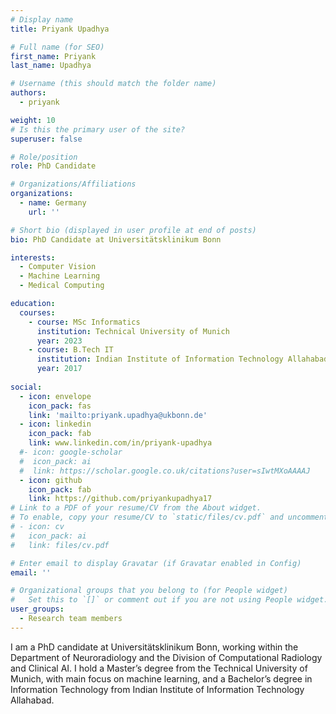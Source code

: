 ```yaml
---
# Display name
title: Priyank Upadhya

# Full name (for SEO)
first_name: Priyank
last_name: Upadhya

# Username (this should match the folder name)
authors:
  - priyank

weight: 10
# Is this the primary user of the site?
superuser: false

# Role/position
role: PhD Candidate

# Organizations/Affiliations
organizations:
  - name: Germany
    url: ''

# Short bio (displayed in user profile at end of posts)
bio: PhD Candidate at Universitätsklinikum Bonn 

interests:
  - Computer Vision
  - Machine Learning
  - Medical Computing

education:
  courses:
    - course: MSc Informatics
      institution: Technical University of Munich
      year: 2023
    - course: B.Tech IT
      institution: Indian Institute of Information Technology Allahabad
      year: 2017
    
social:
  - icon: envelope
    icon_pack: fas
    link: 'mailto:priyank.upadhya@ukbonn.de'
  - icon: linkedin
    icon_pack: fab
    link: www.linkedin.com/in/priyank-upadhya
  #- icon: google-scholar
  #  icon_pack: ai
  #  link: https://scholar.google.co.uk/citations?user=sIwtMXoAAAAJ
  - icon: github
    icon_pack: fab
    link: https://github.com/priyankupadhya17
# Link to a PDF of your resume/CV from the About widget.
# To enable, copy your resume/CV to `static/files/cv.pdf` and uncomment the lines below.
# - icon: cv
#   icon_pack: ai
#   link: files/cv.pdf

# Enter email to display Gravatar (if Gravatar enabled in Config)
email: ''

# Organizational groups that you belong to (for People widget)
#   Set this to `[]` or comment out if you are not using People widget.
user_groups:
  - Research team members
---
```


I am a PhD candidate at Universitätsklinikum Bonn, working within the Department of Neuroradiology and the Division of Computational Radiology and Clinical AI. I hold a Master’s degree from the Technical University of Munich, with main focus on machine learning, and a Bachelor’s degree in Information Technology from Indian Institute of Information Technology Allahabad.
